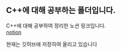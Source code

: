 <h2>C++에 대해 공부하는 폴더입니다.</h2>

C++에 대해 공부하여 정리한 노션 링크입니다.<br>
<a href="https://www.notion.so/C-c9a6981f1ecc47b499c0a44cdbf07b0e">notion</a>

현재는 깃허브에 저장히여 올리고 있습니다